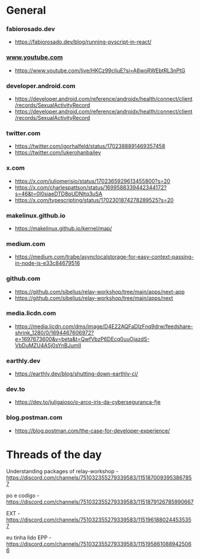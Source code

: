 # General

### fabiorosado.dev
- <https://fabiorosado.dev/blog/running-pyscript-in-react/>

### www.youtube.com
- <https://www.youtube.com/live/HKCz99cIiuE?si=A6woRWEbtRL3nPtG>

### developer.android.com
- <https://developer.android.com/reference/androidx/health/connect/client/records/SexualActivityRecord>
- <https://developer.android.com/reference/androidx/health/connect/client/records/SexualActivityRecord>

### twitter.com
- <https://twitter.com/igorhalfeld/status/1702388891469357458>
- <https://twitter.com/lukerohanbailey>

### x.com
- <https://x.com/juliomerisio/status/1702365929613455800?s=20>
- <https://x.com/charlespattson/status/1699588339442344172?s=46&t=0l0siaeDTD8pUDNltq3uSA>
- <https://x.com/typescripting/status/1702301874278289525?s=20>

### makelinux.github.io
- <https://makelinux.github.io/kernel/map/>

### medium.com
- <https://medium.com/trabe/asynclocalstorage-for-easy-context-passing-in-node-js-e33c84679516>

### github.com
- <https://github.com/sibelius/relay-workshop/tree/main/apps/next-app>
- <https://github.com/sibelius/relay-workshop/tree/main/apps/next>

### media.licdn.com
- <https://media.licdn.com/dms/image/D4E22AQFaDlzFnq9drw/feedshare-shrink_1280/0/1694467606972?e=1697673600&v=beta&t=QwfVbzP6DEcq0uuOjazdS-VbDuMZU4ASj0sYnBJumII>

### earthly.dev
- <https://earthly.dev/blog/shutting-down-earthly-ci/>

### dev.to
- <https://dev.to/juligaioso/o-arco-iris-da-cyberseguranca-fje>

### blog.postman.com
- <https://blog.postman.com/the-case-for-developer-experience/>

# Threads of the day

Understanding packages of relay-workshop - https://discord.com/channels/751032355279339583/1151870093953867857


po e codigo - https://discord.com/channels/751032355279339583/1151879126785990667


EXT - https://discord.com/channels/751032355279339583/1151961880244535357


eu tinha lido EPP - https://discord.com/channels/751032355279339583/1151958610889425066

